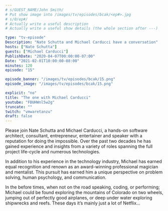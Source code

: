 ```yaml
---
# s/GUEST_NAME/John Smith/
# Put show image into /images/tv/episodes/bcak/<ep#>.jpg
# s/0/ep#/
# Actually write a useful description
# Actually write a useful show details (the whole section after ---)

type: "tv-episode"
Description: "Nate Schutta and Michael Carducci have a conversation"
hosts: ["Nate Schutta"]
guests: ["Michael Carducci"]
PublishDate: "2020-04-07T00:00:00-07:00"
Date: "2021-02-01T10:00:00-08:00"
minutes: 120
episode: "15"

episode_banner: "/images/tv/episodes/bcak/15.png"
episode_image: "/images/tv/episodes/bcak/15.png"

explicit: "no"
title: "The one with Michael Carducci"
youtube: "FBUHWnl5w2g"
truncate: ""
twitch: "vmwaretanzu"
draft: false
---
```


Please join Nate Schutta and Michael Carducci, a hands-on software architect, consultant, entrepreneur, entertainer and speaker with a reputation for doing the impossible. Over the past two decades he has gained experience and insights from a variety of roles spanning the full project life-cycle and numerous technologies.

In addition to his experience in the technology industry, Michael has earned equal recognition and renown as an award-winning professional magician and mentalist. This pursuit has earned him a unique perspective on problem solving, human psychology, and communication.

In the before times, when not on the road speaking, coding, or performing; Michael could be found exploring the mountains of Colorado on two wheels, jumping out of perfectly good airplanes, or deep under water exploring shipwrecks and reefs. These days it’s mainly just a lot of Netflix…
